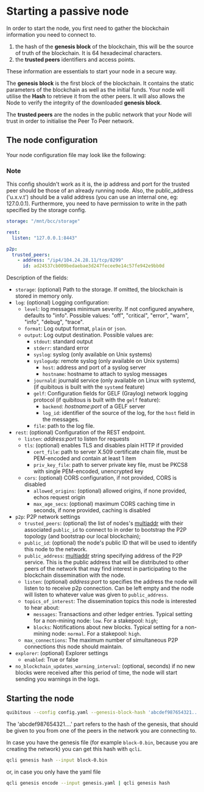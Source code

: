 # Starting a passive node

In order to start the node, you first need to gather the blockchain
information you need to connect to.

1. the hash of the **genesis block** of the blockchain, this will be the source
   of truth of the blockchain. It is 64 hexadecimal characters.
2. the **trusted peers** identifiers and access points.

These information are essentials to start your node in a secure way.

The **genesis block** is the first block of the blockchain. It contains the
static parameters of the blockchain as well as the initial funds. Your node
will utilise the **Hash** to retrieve it from the other peers. It will also
allows the Node to verify the integrity of the downloaded **genesis block**.

The **trusted peers** are the nodes in the public network that your Node will
trust in order to initialise the Peer To Peer network.

## The node configuration

Your node configuration file may look like the following:

### Note

This config shouldn't work as it is, the ip address and port for the trusted peer should be those of an already running node.
Also, the public_address ('u.x.v.t') should be a valid address (you can use an internal one, eg: 127.0.0.1).
Furthermore, you need to have permission to write in the path specified by the storage config.

```yaml
storage: "/mnt/bcc/storage"

rest:
  listen: "127.0.0.1:8443"

p2p:
  trusted_peers:
    - address: "/ip4/104.24.28.11/tcp/8299"
      id: ad24537cb009bedaebae3d247fecee9e14c57fe942e9bb0d
```

Description of the fields:

- `storage`: (optional) Path to the storage. If omitted, the
  blockchain is stored in memory only.
- `log`: (optional) Logging configuration:
  - `level`: log messages minimum severity. If not configured anywhere, defaults to "info". Possible values: "off", "critical", "error", "warn", "info", "debug", "trace".
  - `format`: Log output format, `plain` or `json`.
  - `output`: Log output destination. Possible values are:
    - `stdout`: standard output
    - `stderr`: standard error
    - `syslog`: syslog (only available on Unix systems)
    - `syslogudp`: remote syslog  (only available on Unix systems)
      - `host`: address and port of a syslog server
      - `hostname`: hostname to attach to syslog messages
    - `journald`: journald service (only available on Linux with systemd,
      (if quibitous is built with the `systemd` feature)
    - `gelf`: Configuration fields for GELF (Graylog) network logging protocol
      (if quibitous is built with the `gelf` feature):
      - `backend`: _hostname_:_port_ of a GELF server
      - `log_id`: identifier of the source of the log, for the `host` field in the messages.
    - `file`: path to the log file.
- `rest`: (optional) Configuration of the REST endpoint.
  - `listen`: _address_:_port_ to listen for requests
  - `tls`: (optional) enables TLS and disables plain HTTP if provided
    - `cert_file`: path to server X.509 certificate chain file, must be PEM-encoded and contain at least 1 item
    - `priv_key_file`: path to server private key file, must be PKCS8 with single PEM-encoded, unencrypted key
  - `cors`: (optional) CORS configuration, if not provided, CORS is disabled
    - `allowed_origins`: (optional) allowed origins, if none provided, echos request origin
    - `max_age_secs`: (optional) maximum CORS caching time in seconds, if none provided, caching is disabled
- `p2p`: P2P network settings
  - `trusted_peers`: (optional) the list of nodes's [multiaddr][multiaddr] with their associated `public_id`
    to connect to in order to bootstrap the P2P topology (and bootstrap our local blockchain);
  - `public_id`: (optional) the node's public ID that will be used to
    identify this node to the network.
  - `public_address`: [multiaddr][multiaddr] string specifying address of the
    P2P service. This is the public address that will be distributed to other
    peers of the network that may find interest in participating to the
    blockchain dissemination with the node.
  - `listen`: (optional) _address_:_port_ to specifies the address the node
    will listen to to receive p2p connection. Can be left empty and the node will listen
    to whatever value was given to `public_address`.
  - `topics_of_interest`: The dissemination topics this node is interested to hear about:
    - `messages`: Transactions and other ledger entries.
      Typical setting for a non-mining node: `low`. For a stakepool: `high`;
    - `blocks`: Notifications about new blocks.
      Typical setting for a non-mining node: `normal`. For a stakepool: `high`.
  - `max_connections`: The maximum number of simultaneous P2P connections
    this node should maintain.
- `explorer`: (optional) Explorer settings
  - `enabled`: True or false
- `no_blockchain_updates_warning_interval`: (optional, seconds) if no new blocks
  were received after this period of time, the node will start sending you
  warnings in the logs.

[multiaddr]: https://github.com/multiformats/multiaddr

## Starting the node

```sh
quibitous --config config.yaml --genesis-block-hash 'abcdef987654321....'
```

The 'abcdef987654321....' part refers to the hash of the genesis, that should be given to you from one of the peers in the network you are connecting to.

In case you have the genesis file (for example `block-0.bin`, because you are creating the network) you can get this hash with `qcli`.

```sh
qcli genesis hash --input block-0.bin
```

or, in case you only have the yaml file

```sh
qcli genesis encode --input genesis.yaml | qcli genesis hash
```

[`Ed25519`]: ../qcli/key.md
